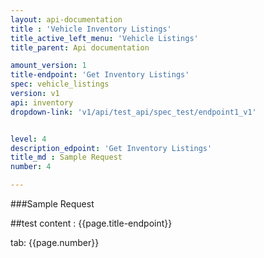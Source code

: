 ```yaml
---
layout: api-documentation
title : 'Vehicle Inventory Listings'
title_active_left_menu: 'Vehicle Listings'
title_parent: Api documentation

amount_version: 1
title-endpoint: 'Get Inventory Listings'
spec: vehicle_listings
version: v1
api: inventory
dropdown-link: 'v1/api/test_api/spec_test/endpoint1_v1'


level: 4
description_edpoint: 'Get Inventory Listings'
title_md : Sample Request
number: 4

---
```



###Sample Request

##test content : {{page.title-endpoint}} 

tab: {{page.number}} 
